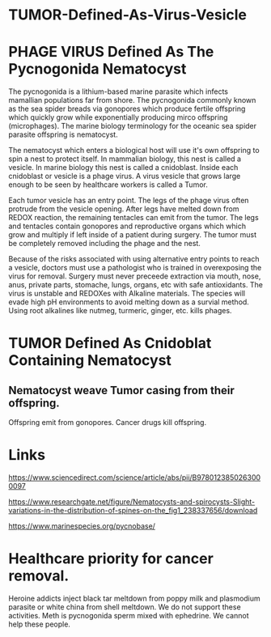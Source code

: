 # TUMOR-Defined-As-Virus-Vesicle
# PHAGE VIRUS Defined As The Pycnogonida Nematocyst

The pycnogonida is a lithium-based marine parasite which infects mamallian populations far from shore. The pycnogonida commonly known as the sea spider breads via gonopores which produce fertile offspring which quickly grow while exponentially producing mirco offspring (microphages). The marine biology terminology for the oceanic sea spider parasite offspring is nematocyst.

The nematocyst which enters a biological host will use it's own offspring to spin a nest to protect itself. In mammalian biology, this nest is called a vesicle. In marine biology this nest is called a cnidoblast.  Inside each cnidoblast or vesicle is a phage virus. A virus vesicle that grows large enough to be seen by healthcare workers is called a Tumor.

Each tumor vesicle has an entry point. The legs of the phage virus often protrude from the vesicle opening. After legs have melted down from REDOX reaction, the remaining tentacles can emit from the tumor. The legs and tentacles contain gonopores and reproductive organs which which grow and multiply if left inside of a patient during surgery. The tumor must be completely removed including the phage and the nest. 

Because of the risks associated with using alternative entry points to reach a vesicle, doctors must use a pathologist who is trained in overexposing the virus for removal. Surgery must never preceede extraction via mouth, nose, anus, private parts, stomache, lungs, organs, etc with safe antioxidants.
The virus is unstable and REDOXes with Alkaline materials. The species will evade high pH environments to avoid melting down as a survial method. Using root alkalines like nutmeg, turmeric, ginger, etc. kills phages.

# TUMOR Defined As Cnidoblat Containing Nematocyst
## Nematocyst weave Tumor casing from their offspring.
Offspring emit from gonopores. Cancer drugs kill offspring.

# Links

https://www.sciencedirect.com/science/article/abs/pii/B9780123850263000097

https://www.researchgate.net/figure/Nematocysts-and-spirocysts-Slight-variations-in-the-distribution-of-spines-on-the_fig1_238337656/download

https://www.marinespecies.org/pycnobase/

# Healthcare priority for cancer removal.
Heroine addicts inject black tar meltdown from poppy milk and plasmodium parasite or white china from shell meltdown. We do not support these activities. Meth is pycnogonida sperm mixed with ephedrine. We cannot help these people.
